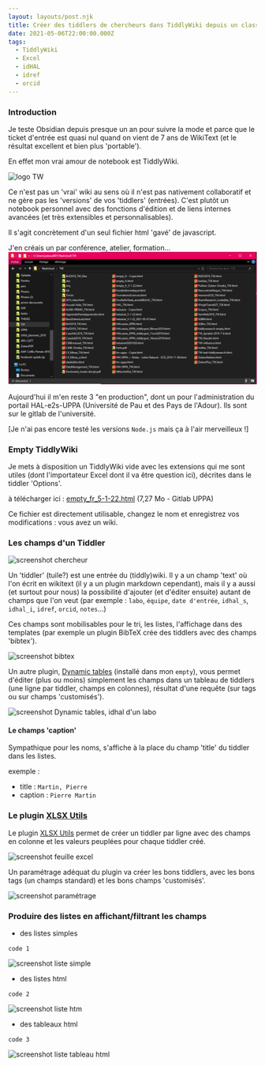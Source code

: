 ```yaml
---
layout: layouts/post.njk
title: Créer des tiddlers de chercheurs dans TiddlyWiki depuis un classeur Excel
date: 2021-05-06T22:00:00.000Z
tags:
  - TiddlyWiki
  - Excel
  - idHAL
  - idref
  - orcid
---
```

### Introduction

Je teste Obsidian depuis presque un an pour suivre la mode et parce que le ticket d'entrée est quasi nul quand on vient de 7 ans de WikiText (et le résultat excellent et bien plus 'portable'). 

En effet mon vrai amour de notebook est TiddlyWiki.

![logo TW]()

Ce n'est pas un 'vrai' wiki au sens où il n'est pas nativement collaboratif et ne gère pas les 'versions' de vos 'tiddlers' (entrées). C'est plutôt un notebook personnel avec des fonctions d'édition et de liens internes avancées (et très extensibles et personnalisables).

Il s'agit concrètement d'un seul fichier html 'gavé' de javascript. 

J'en créais un par conférence, atelier, formation... ![dossier TW](_site/img/uploads/tiddly1.png)  

Aujourd'hui il m'en reste 3 "en production", dont un pour l'administration du portail HAL-e2s-UPPA (Université de Pau et des Pays de l'Adour). Ils sont sur le gitlab de l'université.  

[Je n'ai pas encore testé les versions `Node.js` mais ça à l'air merveilleux !]

### Empty TiddlyWiki

Je mets à disposition un TiddlyWiki vide avec les extensions qui me sont utiles (dont l'importateur Excel dont il va être question ici), décrites dans le tiddler 'Options'.

à télécharger ici : [empty_fr_5-1-22.html](https://git.univ-pau.fr/jrabaud001/tw/-/blob/master/empty_fr_5-1-22.html)  (7,27 Mo - Gitlab UPPA)

Ce fichier est directement utilisable, changez le nom et enregistrez vos modifications : vous avez un wiki.

### Les champs d'un Tiddler

![screenshot chercheur]()

Un 'tiddler' (tuile?) est une entrée du (tiddly)wiki. Il y a un champ 'text' où l'on écrit en wikitext (il y a un plugin markdown cependant), mais il y a aussi (et surtout pour nous) la possibilité d'ajouter (et d'éditer ensuite) autant de champs que l'on veut (par exemple : `labo`, `équipe`, `date d'entrée`, `idhal_s`, `idhal_i`, `idref`, `orcid`, `notes`...)

Ces champs sont mobilisables pour le tri, les listes, l'affichage dans des templates (par exemple un plugin BibTeX crée des tiddlers avec des champs 'bibtex').

![screenshot bibtex]()

Un autre plugin, [Dynamic tables](https://ooktech.com/jed/ExampleWikis/DynamicTables/) (installé dans mon `empty`), vous permet d'éditer (plus ou moins) simplement les champs dans un tableau de tiddlers (une ligne par tiddler, champs en colonnes), résultat d'une requête (sur tags ou sur champs 'customisés').

![screenshot Dynamic tables, idhal d'un labo]()

#### Le champs 'caption'

Sympathique pour les noms, s'affiche à la place du champ 'title' du tiddler dans les listes.

exemple :
- title : `Martin, Pierre`
- caption : `Pierre Martin`


### Le plugin [XLSX Utils](http://tiddlywiki.com/prerelease/editions/xlsx-utils/)

Le plugin [XLSX Utils](http://tiddlywiki.com/prerelease/editions/xlsx-utils/) permet de créer un tiddler par ligne avec des champs en colonne et les valeurs peuplées pour chaque tiddler créé.

![screenshot feuille excel]()

Un paramétrage adéquat du plugin va créer les bons tiddlers, avec les bons tags (un champs standard) et les bons champs 'customisés'.

![screenshot paramétrage]()

### Produire des listes en affichant/filtrant les champs

- des listes simples

```
code 1
```

![screenshot liste simple]()

- des listes html

```
code 2
```

![screenshot liste htm]()

- des tableaux html

```
code 3
```

![screenshot liste tableau html]()




